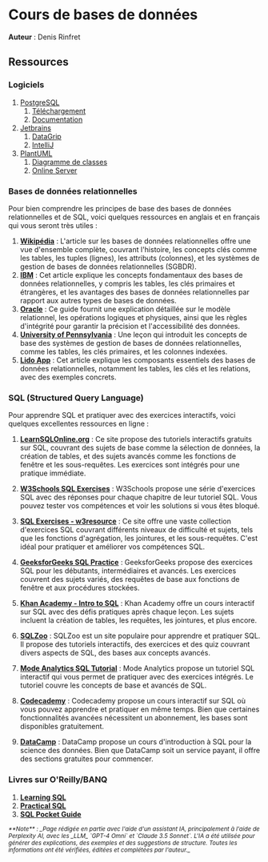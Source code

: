 # Cours de bases de données

**Auteur** : Denis Rinfret

## Ressources

### Logiciels

1. [PostgreSQL](https://www.postgresql.org)
    1. [Téléchargement](https://www.postgresql.org/download/)
    2. [Documentation](https://www.postgresql.org/docs/)
2. [Jetbrains](https://www.jetbrains.com)
    1. [DataGrip](https://www.jetbrains.com/datagrip/)  
    2. [IntelliJ](https://www.jetbrains.com/idea/)
3. [PlantUML](https://plantuml.com/fr/)
    1. [Diagramme de classes](https://plantuml.com/fr/class-diagram)
    2. [Online Server](https://www.plantuml.com/plantuml/uml/SyfFKj2rKt3CoKnELR1Io4ZDoSa70000)

    
### Bases de données relationnelles

Pour bien comprendre les principes de base des bases de données relationnelles et de SQL, voici quelques ressources en anglais et en français qui vous seront très utiles :

1. **[Wikipédia](https://fr.wikipedia.org/wiki/Base_de_donn%C3%A9es_relationnelle)** : L'article sur les bases de données relationnelles offre une vue d'ensemble complète, couvrant l'histoire, les concepts clés comme les tables, les tuples (lignes), les attributs (colonnes), et les systèmes de gestion de bases de données relationnelles (SGBDR).
2. **[IBM](https://www.ibm.com/topics/relational-databases)** : Cet article explique les concepts fondamentaux des bases de données relationnelles, y compris les tables, les clés primaires et étrangères, et les avantages des bases de données relationnelles par rapport aux autres types de bases de données.
3. **[Oracle](https://www.oracle.com/ca-en/database/what-is-a-relational-database/)** : Ce guide fournit une explication détaillée sur le modèle relationnel, les opérations logiques et physiques, ainsi que les règles d'intégrité pour garantir la précision et l'accessibilité des données.
4. **[University of Pennsylvania](https://provider.www.upenn.edu/computing/da/dw/concepts.html)** : Une leçon qui introduit les concepts de base des systèmes de gestion de bases de données relationnelles, comme les tables, les clés primaires, et les colonnes indexées.
5. **[Lido App](https://www.lido.app/post/database-101)** : Cet article explique les composants essentiels des bases de données relationnelles, notamment les tables, les clés et les relations, avec des exemples concrets.

### SQL (Structured Query Language)

Pour apprendre SQL et pratiquer avec des exercices interactifs, voici quelques excellentes ressources en ligne :

1. **[LearnSQLOnline.org](https://www.learnsqlonline.org)** : Ce site propose des tutoriels interactifs gratuits sur SQL, couvrant des sujets de base comme la sélection de données, la création de tables, et des sujets avancés comme les fonctions de fenêtre et les sous-requêtes. Les exercices sont intégrés pour une pratique immédiate.

2. **[W3Schools SQL Exercises](https://www.w3schools.com/sql/sql_exercises.asp)** : W3Schools propose une série d'exercices SQL avec des réponses pour chaque chapitre de leur tutoriel SQL. Vous pouvez tester vos compétences et voir les solutions si vous êtes bloqué.

3. **[SQL Exercises - w3resource](https://www.w3resource.com/sql-exercises/)** : Ce site offre une vaste collection d'exercices SQL couvrant différents niveaux de difficulté et sujets, tels que les fonctions d'agrégation, les jointures, et les sous-requêtes. C'est idéal pour pratiquer et améliorer vos compétences SQL.

4. **[GeeksforGeeks SQL Practice](https://www.geeksforgeeks.org/sql-exercises/)** : GeeksforGeeks propose des exercices SQL pour les débutants, intermédiaires et avancés. Les exercices couvrent des sujets variés, des requêtes de base aux fonctions de fenêtre et aux procédures stockées.

5. **[Khan Academy - Intro to SQL](https://www.khanacademy.org/computing/computer-programming/sql)** : Khan Academy offre un cours interactif sur SQL avec des défis pratiques après chaque leçon. Les sujets incluent la création de tables, les requêtes, les jointures, et plus encore.

6. **[SQLZoo](https://sqlzoo.net/)** : SQLZoo est un site populaire pour apprendre et pratiquer SQL. Il propose des tutoriels interactifs, des exercices et des quiz couvrant divers aspects de SQL, des bases aux concepts avancés.

7. **[Mode Analytics SQL Tutorial](https://mode.com/sql-tutorial/)** : Mode Analytics propose un tutoriel SQL interactif qui vous permet de pratiquer avec des exercices intégrés. Le tutoriel couvre les concepts de base et avancés de SQL.

8. **[Codecademy](https://www.codecademy.com/learn/learn-sql)** : Codecademy propose un cours interactif sur SQL où vous pouvez apprendre et pratiquer en même temps. Bien que certaines fonctionnalités avancées nécessitent un abonnement, les bases sont disponibles gratuitement.

9. **[DataCamp](https://www.datacamp.com/courses/intro-to-sql-for-data-science)** : DataCamp propose un cours d'introduction à SQL pour la science des données. Bien que DataCamp soit un service payant, il offre des sections gratuites pour commencer.

### Livres sur O'Reilly/BANQ

1. **[Learning SQL](https://learning-oreilly-com.res.banq.qc.ca/library/view/learning-sql-3rd/9781492057604/)**
2. **[Practical SQL](https://learning-oreilly-com.res.banq.qc.ca/library/view/practical-sql-2nd/9781098129866/)**
3. **[SQL Pocket Guide](https://learning-oreilly-com.res.banq.qc.ca/library/view/sql-pocket-guide/9781492090397/)**

<small>
   <cite>
      **Note** : _Page rédigée en partie avec l'aide d'un assistant IA, principalement
      à l'aide de Perplexity AI, avec les _LLM_ `GPT-4 Omni` et `Claude 3.5 Sonnet`. L'IA
      a été utilisée pour générer des explications, des exemples et des suggestions de
      structure. Toutes les informations ont été vérifiées, éditées et complétées par
      l'auteur._
   </cite>
</small>